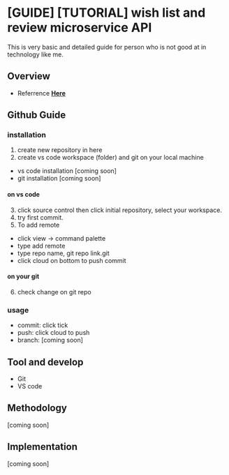 # [GUIDE] [TUTORIAL] wish list and review microservice API
This is very basic and detailed guide for person who is not good at in technology like me.

## Overview
* Referrence **[Here](https://github.com/FFEVER/sos-products)** 

## Github Guide
### installation
1. create new repository in here 
2. create vs code workspace (folder) and git on your local machine 
 - vs code installation [coming soon]
 - git installation [coming soon]
#### on vs code
3. click source control then click initial repository, select your workspace.
4. try first commit.
5. To add remote
- click view -> command palette
- type add remote
- type repo name, git repo link.git
- click cloud on bottom to push commit
#### on your git
6. check change on git repo

### usage
 - commit: click tick
 - push: click cloud to push
 - branch: [coming soon]

## Tool and develop
 - Git
 - VS code

## Methodology
[coming soon]

## Implementation
[coming soon]
